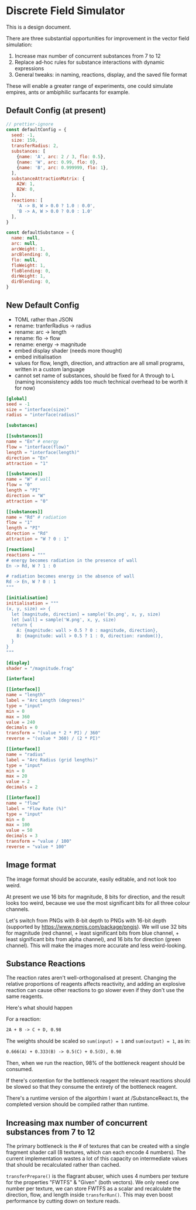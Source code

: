 # Discrete Field Simulator

This is a design document.

There are three substantial opportunities for improvement in the vector field
simulation:

1. Increase max number of concurrent substances from 7 to 12
2. Replace ad-hoc rules for substance interactions with dynamic expressions
3. General tweaks: in naming, reactions, display, and the saved file format

These will enable a greater range of experiments, one could simulate empires,
ants or ambiphilic surfacants for example.

## Default Config (at present)

```js
// prettier-ignore
const defaultConfig = {
  seed: -1,
  size: 150,
  transferRadius: 2,
  substances: [
    {name: 'A', arc: 2 / 3, flo: 0.5},
    {name: 'W', arc: 0.99, flo: 0},
    {name: 'B', arc: 0.999999, flo: 1},
  ],
  substanceAttractionMatrix: {
    A2W: 1,
    B2W: 0,
  },
  reactions: [
    'A -> B, W > 0.0 ? 1.0 : 0.0',
    'B -> A, W > 0.0 ? 0.0 : 1.0'
  ],
}

const defaultSubstance = {
  name: null,
  arc: null,
  arcWeight: 1,
  arcBlending: 0,
  flo: null,
  floWeight: 1,
  floBlending: 0,
  dirWeight: 1,
  dirBlending: 0,
}
```

## New Default Config

- TOML rather than JSON
- rename: tranferRadius -> radius
- rename: arc -> length
- rename: flo -> flow
- rename: energy -> magnitude
- embed display shader (needs more thought)
- embed initialisation
- values for flow, length, direction, and attraction are all small programs,
  written in a custom language
- cannot set name of substances, should be fixed for A through to L (naming
  inconsistency adds too much technical overhead to be worth it for now)

```toml
[global]
seed = -1
size = "interface(size)"
radius = "interface(radius)"

[substances]

[[substances]]
name = "En" # energy
flow = "interface(flow)"
length = "interface(length)"
direction = "En"
attraction = "1"

[[substances]]
name = "W" # wall
flow = "0"
length = "PI"
direction = "W"
attraction = "0"

[[substances]]
name = "Rd" # radiation
flow = "1"
length = "PI"
direction = "Rd"
attraction = "W ? 0 : 1"

[reactions]
reactions = """
# energy becomes radiation in the presence of wall
En -> Rd, W ? 1 : 0

# radiation becomes energy in the absence of wall
Rd -> En, W ? 0 : 1
"""

[initialisation]
initialisation = """
(x, y, size) => {
  let [magnitude, direction] = sample('En.png', x, y, size)
  let [wall] = sample('W.png', x, y, size)
  return {
    A: {magnitude: wall > 0.5 ? 0 : magnitude, direction},
    B: {magnitude: wall > 0.5 ? 1 : 0, direction: random()},
  }
}
"""

[display]
shader = "/magnitude.frag"

[interface]

[[interface]]
name = "length"
label = "Arc Length (degrees)"
type = "input"
min = 0
max = 360
value = 240
decimals = 0
transform = "(value * 2 * PI) / 360"
reverse = "(value * 360) / (2 * PI)"

[[interface]]
name = "radius"
label = "Arc Radius (grid lengths)"
type = "input"
min = 0
max = 20
value = 2
decimals = 2

[[interface]]
name = "flow"
label = "Flow Rate (%)"
type = "input"
min = 0
max = 100
value = 50
decimals = 3
transform = "value / 100"
reverse = "value * 100"
```

## Image format

The image format should be accurate, easily editable, and not look too weird.

At present we use 16 bits for magnitude, 8 bits for direction, and the result
looks too weird, because we use the most significant bits for all three colour
channels.

Let's switch from PNGs with 8-bit depth to PNGs with 16-bit depth (supported by
https://www.npmjs.com/package/pngjs). We will use 32 bits for magnitude (red
channel, + least significant bits from blue channel, + least significant bits
from alpha channel), and 16 bits for direction (green channel). This will make
the images more accurate and less weird-looking.

## Substance Reactions

The reaction rates aren't well-orthogonalised at present. Changing the relative
proportions of reagents affects reactivity, and adding an explosive reaction can
cause other reactions to go slower even if they don't use the same reagents.

Here's what should happen

For a reaction:

```txt
2A + B -> C + D, 0.98
```

The weights should be scaled so `sum(input) = 1` and `sum(output) = 1`, as in:

```txt
0.666(A) + 0.333(B) -> 0.5(C) + 0.5(D), 0.98
```

Then, when we run the reaction, 98% of the bottleneck reagent should be
consumed.

If there's contention for the bottleneck reagent the relevant reactions should
be slowed so that they consume the entirety of the bottleneck reagent.

There's a runtime version of the algorthim I want at /SubstanceReact.ts, the
completed version should be compiled rather than runtime.

## Increasing max number of concurrent substances from 7 to 12

The primary bottleneck is the # of textures that can be created with a single
fragment shader call (8 textures, which can each encode 4 numbers). The current
implementation wastes a lot of this capacity on intermediate values that should
be recalculated rather than cached.

`transferPrepare()` is the flagrant abuser, which uses 4 numbers per texture for
the properties "FWTFS" & "Given" (both vectors). We only need one number per
texture, we can store FWTFS as a scalar and recalculate the direction, flow, and
length inside `transferRun()`. This may even boost performance by cutting down
on texture reads.

